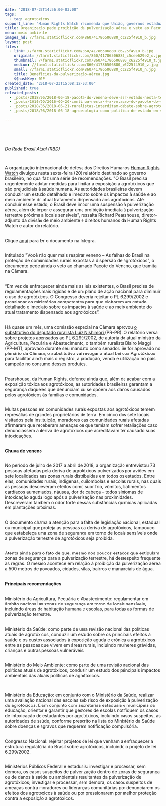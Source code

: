 ```yaml
---
date: "2018-07-23T14:56:00-03:00"
tags:
  - tag: agrotoxicos
support_line: "Human Rights Watch recomenda que União, governos estaduais e Ministério Público façam um estudo detalhado sobre os impactos à saúde"
title: Organização pede proibição da pulverização aérea e veto ao Pacote do Veneno
menu: meio ambiente
images_hd: //farm1.staticflickr.com/860/41786506880_c6225f4910_b.jpg
layout: post
files:
  - link: //farm1.staticflickr.com/860/41786506880_c6225f4910_b.jpg
    original: //farm1.staticflickr.com/860/41786506880_c5cee629e2_o.jpg
    thumbnail: //farm1.staticflickr.com/860/41786506880_c6225f4910_t.jpg
    medium: //farm1.staticflickr.com/860/41786506880_c6225f4910_z.jpg
    small: //farm1.staticflickr.com/860/41786506880_c6225f4910_n.jpg
    title: Benefícios-da-pulverização-aérea.jpg
    $$hashKey: 02P
created_date: "2018-07-23T15:08:12-03:00"
published: true
releated_posts:
  - _posts/2018/06/2018-06-18-pacote-do-veneno-deve-ser-votado-nesta-terca-feira-19.md
  - _posts/2018/06/2018-06-20-continua-nesta-4-a-votacao-do-pacote-do-veneno-na-camara-dos-deputados.md
  - _posts/2018/06/2018-06-21-ruralistas-interditam-debate-sobre-agrotoxicos-na-camara.md
  - _posts/2018/06/2018-06-18-agroecologia-como-politica-de-estado-em-sergipe.md

---
```

<p>&nbsp;</p>

<p>&nbsp;</p>

<p><em>Da Rede Brasil Atual (RBD)</em></p>

<p>&nbsp;</p>

<p>A organiza&ccedil;&atilde;o internacional de defesa dos Direitos Humanos <a href="https://www.hrw.org/">Human Rights Watch</a> divulgou nesta sexta-feira (20) relat&oacute;rio destinado ao governo brasileiro, no qual faz uma s&eacute;rie de recomenda&ccedil;&otilde;es. &quot;O Brasil precisa urgentemente adotar medidas para limitar a exposi&ccedil;&atilde;o a agrot&oacute;xicos que s&atilde;o prejudiciais &agrave; sa&uacute;de humana. As autoridades brasileiras devem conduzir um estudo detalhado e imediato sobre os impactos &agrave; sa&uacute;de e ao meio ambiente do atual tratamento dispensado aos agrot&oacute;xicos. At&eacute; concluir esse estudo, o Brasil deve impor uma suspens&atilde;o &agrave; pulveriza&ccedil;&atilde;o a&eacute;rea, al&eacute;m de impor e assegurar uma proibi&ccedil;&atilde;o imediata &agrave; pulveriza&ccedil;&atilde;o terrestre pr&oacute;xima a locais sens&iacute;veis&quot;, ressalta Richard Pearshouse, diretor-adjunto da divis&atilde;o de meio ambiente e direitos humanos da Human Rights Watch e autor do relat&oacute;rio.</p>

<p><br />
Clique <a href="https://www.hrw.org/sites/default/files/report_pdf/brazil0718port_web2.pdf">aqui</a> para ler o documento na &iacute;ntegra.</p>

<p><br />
Intitulado &quot;Voc&ecirc; n&atilde;o quer mais respirar veneno &ndash; As falhas do Brasil na prote&ccedil;&atilde;o de comunidades rurais expostas &agrave; dispers&atilde;o de agrot&oacute;xicos&quot;, o documento pede ainda o veto ao chamado Pacote do Veneno, que tramita na C&acirc;mara.</p>

<p><br />
&ldquo;Em vez de enfraquecer ainda mais as leis existentes, o Brasil precisa de regulamenta&ccedil;&otilde;es mais r&iacute;gidas e de um plano de a&ccedil;&atilde;o nacional para diminuir o uso de agrot&oacute;xicos. O Congresso deveria rejeitar o PL 6.299/2002 e pressionar os minist&eacute;rios competentes para que elaborem um estudo detalhado e imediato sobre os impactos &agrave; sa&uacute;de e ao meio ambiente do atual tratamento dispensado aos agrot&oacute;xicos&rdquo;.&nbsp;</p>

<p><br />
H&aacute; quase um m&ecirc;s, uma comiss&atilde;o especial na C&acirc;mara aprovou <a href="https://www.redebrasilatual.com.br/saude/2018/06/pacote-do-veneno-e-aprovado-em-comissao-e-vai-a-plenario-da-camara">o substitutivo do deputado ruralista Luiz Nishimori </a>(PR-PR). O relat&oacute;rio versa sobre projetos apensados ao PL 6.299/2002, de autoria do atual ministro da Agricultura, Pecu&aacute;ria e Abastecimento, o tamb&eacute;m ruralista Blairo Maggi (PP-MT), aprovado durante seu mandato como senador. Se for aprovado no plen&aacute;rio da C&acirc;mara, o substitutivo vai revogar a atual Lei dos Agrot&oacute;xicos para facilitar ainda mais o registro, a produ&ccedil;&atilde;o, venda e utiliza&ccedil;&atilde;o no pa&iacute;s campe&atilde;o no consumo desses produtos.</p>

<p><br />
Pearshouse, da Human Rights, defende ainda que, al&eacute;m de acabar com a exposi&ccedil;&atilde;o t&oacute;xica aos agrot&oacute;xicos, as autoridades brasileiras garantam a seguran&ccedil;a daqueles que denunciam ou se op&otilde;em aos danos causados pelos agrot&oacute;xicos &agrave;s fam&iacute;lias e comunidades.&nbsp;</p>

<p><br />
Muitas pessoas em comunidades rurais expostas aos agrot&oacute;xicos temem repres&aacute;lias de grandes propriet&aacute;rios de terra. Em cinco dos sete locais visitados pela institui&ccedil;&atilde;o, moradores das comunidades rurais afetadas afirmaram que receberam amea&ccedil;as ou que temiam sofrer retalia&ccedil;&otilde;es caso denunciassem a deriva de agrot&oacute;xicos que acreditavam ter causado suas intoxica&ccedil;&otilde;es.</p>

<p><br />
<strong>Chuva de veneno</strong></p>

<p><br />
No per&iacute;odo de julho de 2017 a abril de 2018, a organiza&ccedil;&atilde;o entrevistou 73 pessoas afetadas pela deriva de agrot&oacute;xicos pulverizados por avi&otilde;es em sete localidades nas zonas rurais distribu&iacute;das em todos os estados. Entre elas, comunidades rurais, ind&iacute;genas, quilombolas e escolas rurais, nas quais as pessoas descreveram efeitos como suor frio, v&ocirc;mitos, batimentos card&iacute;acos aumentados, n&aacute;usea, dor de cabe&ccedil;a &ndash; todos sintomas de intoxica&ccedil;&atilde;o aguda logo ap&oacute;s a pulveriza&ccedil;&atilde;o nas proximidades. Descreveram tamb&eacute;m o odor forte dessas subst&acirc;ncias qu&iacute;micas aplicadas em planta&ccedil;&otilde;es pr&oacute;ximas.</p>

<p><br />
O documento chama a aten&ccedil;&atilde;o para a falta de legisla&ccedil;&atilde;o nacional, estadual ou municipal que proteja as pessoas da deriva de agrot&oacute;xicos, tampouco que estabele&ccedil;a uma zona de seguran&ccedil;a em torno de locais sens&iacute;veis onde a pulveriza&ccedil;&atilde;o terrestre de agrot&oacute;xicos seja proibida.</p>

<p><br />
Atenta ainda para o fato de que, mesmo nos poucos estados que estipulam zonas de seguran&ccedil;a para a pulveriza&ccedil;&atilde;o terrestre, h&aacute; desrespeito frequente &agrave;s regras. O mesmo acontece em rela&ccedil;&atilde;o &agrave; proibi&ccedil;&atilde;o da pulveriza&ccedil;&atilde;o a&eacute;rea a 500 metros de povoados, cidades, vilas, bairros e mananciais de &aacute;gua.</p>

<p><br />
<strong>Principais recomenda&ccedil;&otilde;es</strong></p>

<p><br />
Minist&eacute;rio da Agricultura, Pecu&aacute;ria e Abastecimento: regulamentar em &acirc;mbito nacional as zonas de seguran&ccedil;a em torno de locais sens&iacute;veis, incluindo &aacute;reas de habita&ccedil;&atilde;o humana e escolas, para todas as formas de pulveriza&ccedil;&atilde;o terrestre.</p>

<p><br />
Minist&eacute;rio da Sa&uacute;de: como parte de uma revis&atilde;o nacional das pol&iacute;ticas atuais de agrot&oacute;xicos, conduzir um estudo sobre os principais efeitos &agrave; sa&uacute;de e os custos associados &agrave; exposi&ccedil;&atilde;o aguda e cr&ocirc;nica a agrot&oacute;xicos entre as pessoas que vivem em &aacute;reas rurais, incluindo mulheres gr&aacute;vidas, crian&ccedil;as e outras pessoas vulner&aacute;veis.</p>

<p><br />
Minist&eacute;rio do Meio Ambiente: como parte de uma revis&atilde;o nacional das pol&iacute;ticas atuais de agrot&oacute;xicos, conduzir um estudo dos principais impactos ambientais das atuais pol&iacute;ticas de agrot&oacute;xicos.</p>

<p>&nbsp;</p>

<p>Minist&eacute;rio da Educa&ccedil;&atilde;o: em conjunto com o Minist&eacute;rio da Sa&uacute;de, realizar uma avalia&ccedil;&atilde;o nacional das escolas sob risco de exposi&ccedil;&atilde;o &agrave; pulveriza&ccedil;&atilde;o de agrot&oacute;xicos. E em conjunto com secretarias estaduais e municipais de educa&ccedil;&atilde;o, orientar e garantir que gestores de escolas notifiquem os casos de intoxica&ccedil;&atilde;o de estudantes por agrot&oacute;xicos, incluindo casos suspeitos, &agrave;s autoridades de sa&uacute;de, conforme prescrito na lista do Minist&eacute;rio da Sa&uacute;de sobre doen&ccedil;as e agravos que requerem notifica&ccedil;&atilde;o compuls&oacute;ria.</p>

<p><br />
Congresso Nacional: rejeitar projetos de lei que venham a enfraquecer a estrutura regulat&oacute;ria do Brasil sobre agrot&oacute;xicos, incluindo o projeto de lei 6.299/2002.</p>

<p><br />
Minist&eacute;rios P&uacute;blicos Federal e estaduais: investigar e processar, sem demora, os casos suspeitos de pulveriza&ccedil;&atilde;o dentro de zonas de seguran&ccedil;a ou de danos &agrave; sa&uacute;de ou ambientais resultantes da pulveriza&ccedil;&atilde;o de agrot&oacute;xicos; investigar e processar, sem demora, os casos suspeitos de amea&ccedil;as contra moradores ou lideran&ccedil;as comunit&aacute;rias por denunciarem os efeitos dos agrot&oacute;xicos &agrave; sa&uacute;de ou por pressionarem por melhor prote&ccedil;&atilde;o contra a exposi&ccedil;&atilde;o a agrot&oacute;xicos.</p>
